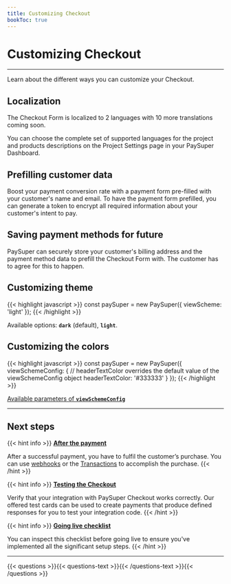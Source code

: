 ```yaml
---
title: Customizing Checkout
bookToc: true
---
```


# Customizing Checkout
***

Learn about the different ways you can customize your Checkout.

## Localization

The Checkout Form is localized to 2 languages with 10 more translations coming soon.

You can choose the complete set of supported languages for the project and products descriptions on the Project Settings page in your PaySuper Dashboard.

## Prefilling customer data

Boost your payment conversion rate with a payment form pre-filled with your customer's name and email. To have the payment form prefilled, you can generate a token to encrypt all required information about your customer's intent to pay.

## Saving payment methods for future

PaySuper can securely store your customer's billing address and the payment method data to prefill the Checkout Form with. The customer has to agree for this to happen.

## Customizing theme

{{< highlight javascript >}}
const paySuper = new PaySuper({
    viewScheme: 'light'
});
{{< /highlight >}}

Available options: **`dark`** (default), **`light`**.

## Customizing the colors

{{< highlight javascript >}}
const paySuper = new PaySuper({
    viewSchemeConfig: { 
        // headerTextColor overrides the default value of the viewSchemeConfig object
        headerTextColor: '#333333'
    }
});
{{< /highlight >}}

[Available parameters of **`viewSchemeConfig`**](https://github.com/paysuper/paysuper-js-sdk/blob/192153-quickstart/docs/CUSTOMIZATION.md#available-parameters-of-viewschemeconfig)

***

## Next steps

{{< hint info >}}
[**After the payment**](/docs/payments/live/)

After a successful payment, you have to fulfil the customer’s purchase. You can use [webhooks](/docs/payments/fulfillment/#fulfilling-purchases-with-webhooks) or the [Transactions](/docs/payments/fulfillment/#fulfilling-purchases-with-the-dashboard) to accomplish the purchase.
{{< /hint >}}

{{< hint info >}}
[**Testing the Checkout**](/docs/payments/testing/)

Verify that your integration with PaySuper Checkout works correctly. Our offered test cards can be used to create payments that produce defined responses for you to test your integration code.
{{< /hint >}}

{{< hint info >}}
[**Going live checklist**](/docs/payments/live/)

You can inspect this checklist before going live to ensure you've implemented all the significant setup steps.
{{< /hint >}}

***

{{< questions >}}{{< questions-text >}}{{< /questions-text >}}{{< /questions >}}